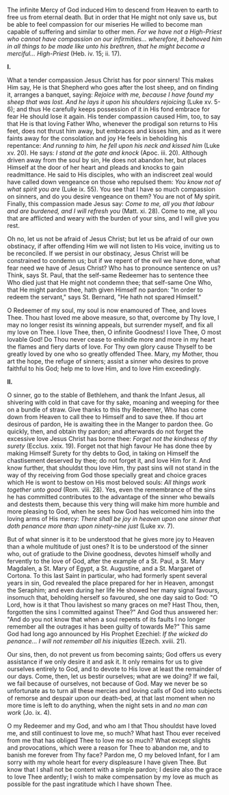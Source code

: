 
The infinite Mercy of God induced Him to descend from Heaven to earth to free us from eternal death. But in order that He might not only save us, but be able to feel compassion for our miseries He willed to become man capable of suffering and similar to other men. *For we have not a High-Priest who cannot have compassion on our infirmities... wherefore, it behoved him in all things to be made like unto his brethren, that he might become a merciful... High-Priest* (Heb. iv. 15; ii. 17).

**I\.**

What a tender compassion Jesus Christ has for poor sinners! This makes Him say, He is that Shepherd who goes after the lost sheep, and on finding it, arranges a banquet, saying: *Rejoice with me, because I have found my sheep that was lost. And he lays it upon his shoulders rejoicing* (Luke xv. 5-6); and thus He carefully keeps possession of it in His fond embrace for fear He should lose it again. His tender compassion caused Him, too, to say that He is that loving Father Who, whenever the prodigal son returns to His feet, does not thrust him away, but embraces and kisses him, and as it were faints away for the consolation and joy He feels in beholding his repentance: *And running to him, he fell upon his neck and kissed him* (Luke xv. 20). He says: *I stand at the gate and knock* (Apoc. iii. 20). Although driven away from the soul by sin, He does not abandon her, but places Himself at the door of her heart and pleads and knocks to gain readmittance. He said to His disciples, who with an indiscreet zeal would have called down vengeance on those who repulsed them: *You know not of what spirit you are* (Luke ix. 55). You see that I have so much compassion on sinners, and do you desire vengeance on them? You are not of My spirit. Finally, this compassion made Jesus say: *Come to me, all you that labour and are burdened, and I will refresh you* (Matt. xi. 28). Come to me, all you that are afflicted and weary with the burden of your sins, and I will give you rest.

Oh no, let us not be afraid of Jesus Christ; but let us be afraid of our own obstinacy, if after offending Him we will not listen to His voice, inviting us to be reconciled. If we persist in our obstinacy, Jesus Christ will be constrained to condemn us; but if we repent of the evil we have done, what fear need we have of Jesus Christ? Who has to pronounce sentence on us? Think, says St. Paul, that the self-same Redeemer has to sentence thee Who died just that He might not condemn thee; that self-same One Who, that He might pardon thee, hath given Himself no pardon: \"In order to redeem the servant,\" says St. Bernard, \"He hath not spared Himself.\"

O Redeemer of my soul, my soul is now enamoured of Thee, and loves Thee. Thou hast loved me above measure, so that, overcome by Thy love, I may no longer resist its winning appeals, but surrender myself, and fix all my love on Thee. I love Thee, then, O infinite Goodness! I love Thee, O most lovable God! Do Thou never cease to enkindle more and more in my heart the flames and fiery darts of love. For Thy own glory cause Thyself to be greatly loved by one who so greatly offended Thee. Mary, my Mother, thou art the hope, the refuge of sinners; assist a sinner who desires to prove faithful to his God; help me to love Him, and to love Him exceedingly.

**II\.**

O sinner, go to the stable of Bethlehem, and thank the Infant Jesus, all shivering with cold in that cave for thy sake, moaning and weeping for thee on a bundle of straw. Give thanks to this thy Redeemer, Who has come down from Heaven to call thee to Himself and to save thee. If thou art desirous of pardon, He is awaiting thee in the Manger to pardon thee. Go quickly, then, and obtain thy pardon; and afterwards do not forget the excessive love Jesus Christ has borne thee: *Forget not the kindness of thy surety* (Ecclus. xxix. 19). Forget not that high favour He has done thee by making Himself Surety for thy debts to God, in taking on Himself the chastisement deserved by thee; do not forget it, and love Him for it. And know further, that shouldst thou love Him, thy past sins will not stand in the way of thy receiving from God those specially great and choice graces which He is wont to bestow on His most beloved souls: *All things work together unto good* (Rom. viii. 28). Yes, even the remembrance of the sins he has committed contributes to the advantage of the sinner who bewails and destests them, because this very thing will make him more humble and more pleasing to God, when he sees how God has welcomed him into the loving arms of His mercy: *There shall be joy in heaven upon one sinner that doth penance more than upon ninety-nine just* (Luke xv. 7).

But of what sinner is it to be understood that he gives more joy to Heaven than a whole multitude of just ones? It is to be understood of the sinner who, out of gratiude to the Divine goodness, devotes himself wholly and fervently to the love of God, after the example of a St. Paul, a St. Mary Magdalen, a St. Mary of Egypt, a St. Augustine, and a St. Margaret of Cortona. To this last Saint in particular, who had formerly spent several years in sin, God revealed the place prepared for her in Heaven, amongst the Seraphim; and even during her life He showed her many signal favours, insomuch that, beholding herself so favoured, she one day said to God: \"O Lord, how is it that Thou lavishest so many graces on me? Hast Thou, then, forgotten the sins I committed against Thee?\" And God thus answered her: \"And do you not know that when a soul repents of its faults I no longer remember all the outrages it has been guilty of towards Me?\" This same God had long ago announced by His Prophet Ezechiel: *If the wicked do penance... I will not remember all his iniquities* (Ezech. xviii. 21).

Our sins, then, do not prevent us from becoming saints; God offers us every assistance if we only desire it and ask it. It only remains for us to give ourselves entirely to God, and to devote to His love at least the remainder of our days. Come, then, let us bestir ourselves; what are we doing? If we fail, we fail because of ourselves, not because of God. May we never be so unfortunate as to turn all these mercies and loving calls of God into subjects of remorse and despair upon our death-bed, at that last moment when no more time is left to do anything, when the night sets in and *no man can work* (Jo. ix. 4).

O my Redeemer and my God, and who am I that Thou shouldst have loved me, and still continuest to love me, so much? What hast Thou ever received from me that has obliged Thee to love me so much? What except slights and provocations, which were a reason for Thee to abandon me, and to banish me forever from Thy face? Pardon me, O my beloved Infant, for I am sorry with my whole heart for every displeasure I have given Thee. But know that I shall not be content with a simple pardon; I desire also the grace to love Thee ardently; I wish to make compensation by my love as much as possible for the past ingratitude which I have shown Thee.

